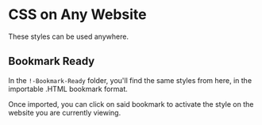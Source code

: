 # CSS on Any Website

These styles can be used anywhere.

## Bookmark Ready

In the `!-Bookmark-Ready` folder, you'll find the same styles from here, in the importable .HTML bookmark format.

Once imported, you can click on said bookmark to activate the style on the website you are currently viewing.
